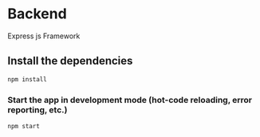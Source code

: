 # Backend

Express js  Framework 

## Install the dependencies
```bash
npm install
```

### Start the app in development mode (hot-code reloading, error reporting, etc.)
```bash
npm start
```


